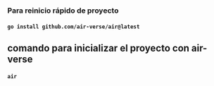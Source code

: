 ### Para reinicio rápido de proyecto
#### `go install github.com/air-verse/air@latest`

## comando para inicializar el proyecto con air-verse 
#### `air` 
